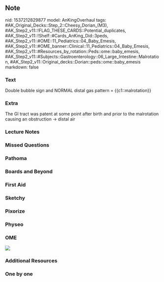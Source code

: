 ## Note
nid: 1537212829877
model: AnKingOverhaul
tags: #AK_Original_Decks::Step_2::Cheesy_Dorian_(M3), #AK_Step2_v11::!FLAG_THESE_CARDS::Potential_duplicates, #AK_Step2_v11::!Shelf::#Cards_AnKing_Did::3peds, #AK_Step2_v11::#OME::11_Pediatrics::04_Baby_Emesis, #AK_Step2_v11::#OME_banner::Clinical::11_Pediatrics::04_Baby_Emesis, #AK_Step2_v11::#Resources_by_rotation::Peds::ome::baby_emesis, #AK_Step2_v11::#Subjects::Gastroenterology::06_Large_Intestine::Malrotation, #AK_Step2_v11::Original_decks::Dorian::peds::ome::baby_emesis
markdown: false

### Text
Double bubble sign and NORMAL distal gas pattern = {{c1::malrotation}}

### Extra
The GI tract was patent at some point after birth and prior to the malrotation causing an obstruction → distal air

### Lecture Notes


### Missed Questions


### Pathoma


### Boards and Beyond


### First Aid


### Sketchy


### Pixorize


### Physeo


### OME
<div class="ome-widget">
  <a href=
  "https://onlinemeded.org/spa/pediatrics/baby-emesis/acquire?ref=anki">
  <img src="_OME_AnkiFlashcards_Lesson_1.png"></a>
</div>

### Additional Resources


### One by one

